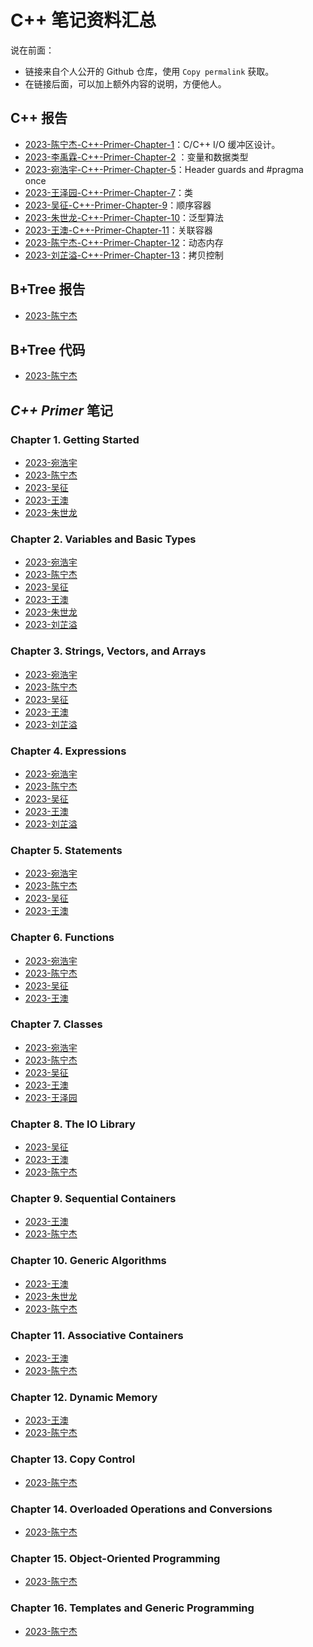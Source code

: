 # C++ 笔记资料汇总

说在前面：

- 链接来自个人公开的 Github 仓库，使用 `Copy permalink` 获取。
- 在链接后面，可以加上额外内容的说明，方便他人。

## C++ 报告

- [2023-陈宁杰-C++-Primer-Chapter-1](https://github.com/ChenNingjie1218/training-plan/blob/a82fe10515c20e095f91278429fac824548cb989/cpp/ppt/%E7%AC%AC%E4%B8%80%E7%AB%A0%E5%BC%80%E5%A7%8B.pdf)：C/C++ I/O 缓冲区设计。
- [2023-李禹霖-C++-Primer-Chapter-2](https://github.com/dcdc831/CppNotes/blob/93907dc83db9044ad5d10aa66b59f28c1a92f13c/ppt/2023-%E6%9D%8E%E7%A6%B9%E9%9C%96-C%2B%2B-Primer-Chapter-2.pptx) ：变量和数据类型
- [2023-宛浩宇-C++-Primer-Chapter-5](https://github.com/whyeinstein/ndssl_training_notes/blob/main/report/%E8%AF%AD%E5%8F%A5.pptx)：Header guards and #pragma once
- [2023-王泽园-C++-Primer-Chapter-7](https://github.com/wangzy-dbug/training-plan/blob/first_version/cpp/ppt/%E7%AC%AC7%E7%AB%A0.pdf)：类
- [2023-吴征-C++-Primer-Chapter-9](https://github.com/Qianji-wz/cppMarkdown/blob/a91627bf2f739aee39817d58f57a97e620942223/C9%20%E9%A1%BA%E5%BA%8F%E5%AE%B9%E5%99%A8%20Pre.md)：顺序容器
- [2023-朱世龙-C++-Primer-Chapter-10](https://github.com/zhusl-323/Cpp-Primer/blob/main/note/Chapter%2010%20%E6%B3%9B%E5%9E%8B%E7%AE%97%E6%B3%95.md)：泛型算法
- [2023-王澳-C++-Primer-Chapter-11](https://github.com/WangAo-0/training-plan/blob/dev/cpp/C11%E5%85%B3%E8%81%94%E5%AE%B9%E5%99%A8PPT/%E5%85%B3%E8%81%94%E5%AE%B9%E5%99%A8.pptx)：关联容器
- [2023-陈宁杰-C++-Primer-Chapter-12](https://github.com/ChenNingjie1218/training-plan/blob/MyNote/cpp/ppt/%E7%AC%AC12%E7%AB%A0%20ppt.md)：动态内存
- [2023-刘芷溢-C++-Primer-Chapter-13](https://github.com/tom-jerr/Reports/blob/master/ppt/%E6%8B%B7%E8%B4%9D%E6%8E%A7%E5%88%B6.pptx)：拷贝控制

## B+Tree 报告

- [2023-陈宁杰](https://github.com/ChenNingjie1218/BPlusTree/blob/master/doc/report.md)

## B+Tree 代码

- [2023-陈宁杰](https://github.com/ChenNingjie1218/BPlusTree/tree/master)

## *C++ Primer* 笔记

### Chapter 1. Getting Started

- [2023-宛浩宇](https://github.com/whyeinstein/ndssl_training_notes/blob/main/C%2B%2B/C1%20%E5%BF%AB%E9%80%9F%E5%85%A5%E9%97%A8.md)
- [2023-陈宁杰](https://github.com/ChenNingjie1218/training-plan/blob/6620d8704d9b7f2436026c1e615ce9080b6e315d/cpp/%E7%AC%AC1%E7%AB%A0%20%E5%BC%80%E5%A7%8B.md)
- [2023-吴征](https://github.com/Qianji-wz/cppMarkdown/blob/a91627bf2f739aee39817d58f57a97e620942223/cpp/C1%20%E5%BC%80%E5%A7%8B.md)
- [2023-王澳](https://github.com/WangAo-0/training-plan/blob/e508bae83eb33a30b78e5e220c9da2e82f51893d/cpp/Note_C1%E5%BC%80%E5%A7%8B.md)
- [2023-朱世龙](https://github.com/zhusl-323/Cpp-Primer/blob/main/note/Chapter%201%20%E5%BC%80%E5%A7%8B.md)

### Chapter 2. Variables and Basic Types

- [2023-宛浩宇](https://github.com/whyeinstein/ndssl_training_notes/blob/main/C%2B%2B/C2%20%E5%8F%98%E9%87%8F%E5%92%8C%E5%9F%BA%E6%9C%AC%E7%B1%BB%E5%9E%8B.md)
- [2023-陈宁杰](https://github.com/ChenNingjie1218/training-plan/blob/6620d8704d9b7f2436026c1e615ce9080b6e315d/cpp/%E7%AC%AC2%E7%AB%A0%20%E5%8F%98%E9%87%8F%E5%92%8C%E5%9F%BA%E6%9C%AC%E7%B1%BB%E5%9E%8B.md)
- [2023-吴征](https://github.com/Qianji-wz/cppMarkdown/blob/a91627bf2f739aee39817d58f57a97e620942223/cpp/C2%20%E5%8F%98%E9%87%8F%E5%92%8C%E5%9F%BA%E6%9C%AC%E7%B1%BB%E5%9E%8B.md)
- [2023-王澳](https://github.com/WangAo-0/training-plan/blob/e508bae83eb33a30b78e5e220c9da2e82f51893d/cpp/Note_C2%E5%8F%98%E9%87%8F%E5%92%8C%E5%9F%BA%E6%9C%AC%E7%B1%BB%E5%9E%8B.md)
- [2023-朱世龙](https://github.com/zhusl-323/Cpp-Primer/blob/main/note/Chapter%202%20%E5%8F%98%E9%87%8F%E5%92%8C%E5%9F%BA%E6%9C%AC%E7%B1%BB%E5%9E%8B.md)
- [2023-刘芷溢](https://github.com/tom-jerr/Reports/blob/master/2_%E5%8F%98%E9%87%8F%E5%92%8C%E5%9F%BA%E6%9C%AC%E7%B1%BB%E5%9E%8B.md)

### Chapter 3. Strings, Vectors, and Arrays

- [2023-宛浩宇](https://github.com/whyeinstein/ndssl_training_notes/blob/main/C%2B%2B/C3%20%E5%AD%97%E7%AC%A6%E4%B8%B2%E3%80%81%E5%90%91%E9%87%8F%E5%92%8C%E6%95%B0%E7%BB%84.md)
- [2023-陈宁杰](https://github.com/ChenNingjie1218/training-plan/blob/6620d8704d9b7f2436026c1e615ce9080b6e315d/cpp/%E7%AC%AC3%E7%AB%A0%20%E5%AD%97%E7%AC%A6%E4%B8%B2%E3%80%81%E5%90%91%E9%87%8F%E5%92%8C%E6%95%B0%E7%BB%84.md)
- [2023-吴征](https://github.com/Qianji-wz/cppMarkdown/blob/a91627bf2f739aee39817d58f57a97e620942223/cpp/C3%20%E5%AD%97%E7%AC%A6%E4%B8%B2%E3%80%81%E5%90%91%E9%87%8F%E5%92%8C%E6%95%B0%E7%BB%84.md)
- [2023-王澳](https://github.com/WangAo-0/training-plan/blob/e508bae83eb33a30b78e5e220c9da2e82f51893d/cpp/Note_C3%E5%AD%97%E7%AC%A6%E4%B8%B2%E3%80%81%E5%90%91%E9%87%8F%E5%92%8C%E6%95%B0%E7%BB%84.md)
- [2023-刘芷溢](https://github.com/tom-jerr/Reports/blob/master/3_%E5%AD%97%E7%AC%A6%E4%B8%B2%E5%90%91%E9%87%8F%E6%95%B0%E7%BB%84.md)

### Chapter 4. Expressions

- [2023-宛浩宇](https://github.com/whyeinstein/ndssl_training_notes/blob/main/C%2B%2B/C4%20%E8%A1%A8%E8%BE%BE%E5%BC%8F.md)
- [2023-陈宁杰](https://github.com/ChenNingjie1218/training-plan/blob/6620d8704d9b7f2436026c1e615ce9080b6e315d/cpp/%E7%AC%AC4%E7%AB%A0%20%E8%A1%A8%E8%BE%BE%E5%BC%8F%20.md)
- [2023-吴征](https://github.com/Qianji-wz/cppMarkdown/blob/a91627bf2f739aee39817d58f57a97e620942223/cpp/C4%20%E8%A1%A8%E8%BE%BE%E5%BC%8F.md)
- [2023-王澳](https://github.com/WangAo-0/training-plan/blob/e508bae83eb33a30b78e5e220c9da2e82f51893d/cpp/Note_C4%E8%A1%A8%E8%BE%BE%E5%BC%8F.md)
- [2023-刘芷溢](https://github.com/tom-jerr/Reports/blob/master/4_%E8%A1%A8%E8%BE%BE%E5%BC%8F.md)

### Chapter 5. Statements

- [2023-宛浩宇](https://github.com/whyeinstein/ndssl_training_notes/blob/main/C%2B%2B/C5%20%E8%AF%AD%E5%8F%A5.md)
- [2023-陈宁杰](https://github.com/ChenNingjie1218/training-plan/blob/6620d8704d9b7f2436026c1e615ce9080b6e315d/cpp/%E7%AC%AC5%E7%AB%A0%20%E8%AF%AD%E5%8F%A5%20.md)
- [2023-吴征](https://github.com/Qianji-wz/cppMarkdown/blob/a91627bf2f739aee39817d58f57a97e620942223/cpp/C5%20%E8%AF%AD%E5%8F%A5.md)
- [2023-王澳](https://github.com/WangAo-0/training-plan/blob/e508bae83eb33a30b78e5e220c9da2e82f51893d/cpp/Note_C5%E8%AF%AD%E5%8F%A5.md)  

### Chapter 6. Functions

- [2023-宛浩宇](https://github.com/whyeinstein/ndssl_training_notes/blob/main/C%2B%2B/C6%20%E5%87%BD%E6%95%B0.md)
- [2023-陈宁杰](https://github.com/ChenNingjie1218/training-plan/blob/6620d8704d9b7f2436026c1e615ce9080b6e315d/cpp/%E7%AC%AC6%E7%AB%A0%20%E5%87%BD%E6%95%B0.md)
- [2023-吴征](https://github.com/Qianji-wz/cppMarkdown/blob/a91627bf2f739aee39817d58f57a97e620942223/cpp/C6%20%E5%87%BD%E6%95%B0.md)
- [2023-王澳](https://github.com/WangAo-0/training-plan/blob/e508bae83eb33a30b78e5e220c9da2e82f51893d/cpp/Note_C6%E5%87%BD%E6%95%B0.md)
  
### Chapter 7. Classes

- [2023-宛浩宇](https://github.com/whyeinstein/ndssl_training_notes/blob/main/C%2B%2B/C7%20%E7%B1%BB.md)
- [2023-陈宁杰](https://github.com/ChenNingjie1218/training-plan/blob/6620d8704d9b7f2436026c1e615ce9080b6e315d/cpp/%E7%AC%AC7%E7%AB%A0%20%E7%B1%BB.md)
- [2023-吴征](https://github.com/Qianji-wz/cppMarkdown/blob/a91627bf2f739aee39817d58f57a97e620942223/cpp/C7%20%E7%B1%BB.md)
- [2023-王澳](https://github.com/WangAo-0/training-plan/blob/e508bae83eb33a30b78e5e220c9da2e82f51893d/cpp/Note_C7%E7%B1%BB.md)
- [2023-王泽园](https://github.com/wangzy-dbug/training-plan/blob/first_version/cpp/ppt/%E7%AC%AC7%E7%AB%A0.pdf)
  
### Chapter 8. The IO Library

- [2023-吴征](https://github.com/Qianji-wz/cppMarkdown/blob/a91627bf2f739aee39817d58f57a97e620942223/cpp/C8%20%E6%A0%87%E5%87%86IO%E5%BA%93.md)
- [2023-王澳](https://github.com/WangAo-0/training-plan/blob/e508bae83eb33a30b78e5e220c9da2e82f51893d/cpp/Note_C8IO%E5%BA%93.md)
- [2023-陈宁杰](https://github.com/ChenNingjie1218/training-plan/blob/MyNote/cpp/%E7%AC%AC8%E7%AB%A0%20IO%E5%BA%93.md)

### Chapter 9. Sequential Containers

- [2023-王澳](https://github.com/WangAo-0/training-plan/blob/e508bae83eb33a30b78e5e220c9da2e82f51893d/cpp/Note_C9%E9%A1%BA%E5%BA%8F%E5%AE%B9%E5%99%A8.md)
- [2023-陈宁杰](https://github.com/ChenNingjie1218/training-plan/blob/MyNote/cpp/%E7%AC%AC9%E7%AB%A0%20%E9%A1%BA%E5%BA%8F%E5%AE%B9%E5%99%A8.md)

### Chapter 10. Generic Algorithms

- [2023-王澳](https://github.com/WangAo-0/training-plan/blob/e508bae83eb33a30b78e5e220c9da2e82f51893d/cpp/Note_C10%E6%B3%9B%E5%9E%8B%E7%AE%97%E6%B3%95.md)
- [2023-朱世龙](https://github.com/zhusl-323/Cpp-Primer/blob/main/note/Chapter%2010%20%E6%B3%9B%E5%9E%8B%E7%AE%97%E6%B3%95.md)
- [2023-陈宁杰](https://github.com/ChenNingjie1218/training-plan/blob/MyNote/cpp/%E7%AC%AC10%E7%AB%A0%20%E6%B3%9B%E5%9E%8B%E7%AE%97%E6%B3%95.md)

### Chapter 11. Associative Containers

- [2023-王澳](https://github.com/WangAo-0/training-plan/blob/e508bae83eb33a30b78e5e220c9da2e82f51893d/cpp/Note_C11%E5%85%B3%E8%81%94%E5%AE%B9%E5%99%A8.md)
- [2023-陈宁杰](https://github.com/ChenNingjie1218/training-plan/blob/MyNote/cpp/%E7%AC%AC11%E7%AB%A0%20%E5%85%B3%E8%81%94%E5%AE%B9%E5%99%A8.md)

### Chapter 12. Dynamic Memory

- [2023-王澳](https://github.com/WangAo-0/training-plan/blob/e508bae83eb33a30b78e5e220c9da2e82f51893d/cpp/Note_C12%E5%8A%A8%E6%80%81%E5%86%85%E5%AD%98.md)
- [2023-陈宁杰](https://github.com/ChenNingjie1218/training-plan/blob/MyNote/cpp/%E7%AC%AC12%E7%AB%A0%20%E5%8A%A8%E6%80%81%E5%86%85%E5%AD%98.md)

### Chapter 13. Copy Control

- [2023-陈宁杰](https://github.com/ChenNingjie1218/training-plan/blob/MyNote/cpp/%E7%AC%AC13%E7%AB%A0%20%E6%8B%B7%E8%B4%9D%E3%80%81%E8%B5%8B%E5%80%BC%E4%B8%8E%E9%94%80%E6%AF%81.md)

### Chapter 14. Overloaded Operations and Conversions

- [2023-陈宁杰](https://github.com/ChenNingjie1218/training-plan/blob/MyNote/cpp/%E7%AC%AC14%E7%AB%A0%20%E9%87%8D%E8%BD%BD%E8%BF%90%E7%AE%97%E4%B8%8E%E7%B1%BB%E5%9E%8B%E8%BD%AC%E6%8D%A2.md)

### Chapter 15. Object-Oriented Programming

- [2023-陈宁杰](https://github.com/ChenNingjie1218/training-plan/blob/MyNote/cpp/%E7%AC%AC15%E7%AB%A0%20%E9%9D%A2%E5%90%91%E5%AF%B9%E8%B1%A1%E7%A8%8B%E5%BA%8F%E8%AE%BE%E8%AE%A1.md)

### Chapter 16. Templates and Generic Programming

- [2023-陈宁杰](https://github.com/ChenNingjie1218/training-plan/blob/MyNote/cpp/%E7%AC%AC16%E7%AB%A0%20%E6%A8%A1%E6%9D%BF%E4%B8%8E%E6%B3%9B%E5%9E%8B%E7%BC%96%E7%A8%8B.md)
